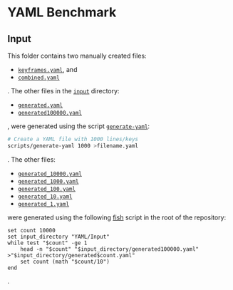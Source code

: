 # YAML Benchmark

## Input

This folder contains two manually created files:

- [`keyframes.yaml`](../Input/keyframes.yaml), and
- [`combined.yaml`](../Input/combined.yaml)

. The other files in the [`input`](../Input) directory:

- [`generated.yaml`](../Input/generated.yaml)
- [`generated100000.yaml`](../Input/generated100000.yaml)

, were generated using the script [`generate-yaml`](https://master.libelektra.org/scripts/generate-yaml):

```sh
# Create a YAML file with 1000 lines/keys
scripts/generate-yaml 1000 >filename.yaml
```

. The other files:

- [`generated_10000.yaml`](../Input/generated_10000.yaml)
- [`generated_1000.yaml`](../Input/generated_1000.yaml)
- [`generated_100.yaml`](../Input/generated_100.yaml)
- [`generated_10.yaml`](../Input/generated_10.yaml)
- [`generated_1.yaml`](../Input/generated_1.yaml)

were generated using the following [fish](https://www.fishshell.com) script in the root of the repository:

```fish
set count 10000
set input_directory "YAML/Input"
while test "$count" -ge 1
    head -n "$count" "$input_directory/generated100000.yaml" >"$input_directory/generated$count.yaml"
    set count (math "$count/10")
end
```

.
